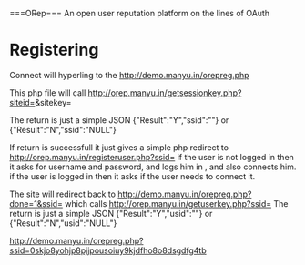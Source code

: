 ===ORep===
An open user reputation platform on the lines of OAuth


Registering
===========

Connect will hyperling to the 
http://demo.manyu.in/orepreg.php


This php file  will call
    http://orep.manyu.in/getsessionkey.php?siteid=<siteid>&sitekey=<apikey>


The return is just a simple JSON
{"Result":"Y","ssid":"<ssid>"}
or
{"Result":"N","ssid":"NULL"}

If return is successfull it just gives a simple php redirect to 
     http://orep.manyu.in/registeruser.php?ssid=<ssid>
if the user is not logged in then it asks for username and password, and logs him in , and also connects him. 
if the user is logged in then it asks if the user needs to connect it. 

The site will redirect back to 
     http://demo.manyu.in/orepreg.php?done=1&ssid=<ssid>
which calls 
     http://orep.manyu.in/getuserkey.php?ssid=<ssid>
The return is just a simple JSON
{"Result":"Y","usid":"<usid>"}
or
{"Result":"N","usid":"NULL"}





http://demo.manyu.in/orepreg.php?ssid=0skjo8yohjp8pjjpousoiuy9kjdfho8o8dsgdfg4tb

